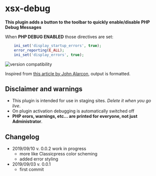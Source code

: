 # xsx-debug
**This plugin adds a button to the toolbar to quickly enable/disable PHP Debug Messages**

When **PHP DEBUG ENABLED** those directives are set:
```php
	ini_set('display_startup_errors', true);
	error_reporting(E_ALL);
	ini_set('display_errors', true);
```

![version compatibility](https://img.shields.io/endpoint?url=https://www.gieffeedizioni.it/.cpup.json)

Inspired from [this article by John Alarcon](https://codepotent.com/improved-php-error-reporting-in-classicpress/), output is formatted.

## Disclaimer and warnings
- This plugin is intended for use in staging sites. *Delete it when you go live*.
- On plugin activation debugging is automatically switched off
- **PHP erors, warnings, etc... are printed for everyone, not just Administrator**.

## Changelog
* 2019/09/10 v. 0.0.2 work in progress
   * more like Classicpress color scheming
   * added error styling
* 2019/09/03 v. 0.0.1
   * first commit
